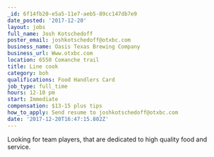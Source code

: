 ```yaml
---
_id: 6f14fb20-e5a5-11e7-aeb5-89cc147db7e9
date_posted: '2017-12-20'
layout: jobs
full_name: Josh Kotschedoff
poster_email: joshkotschedoff@otxbc.com
business_name: Oasis Texas Brewing Company
business_url: Www.otxbc.com
location: 6550 Comanche trail
title: Line cook
category: boh
qualifications: Food Handlers Card
job_type: full_time
hours: 12-10 pm
start: Immediate
compensation: $13-15 plus tips
how_to_apply: Send resume to joshkotschedoff@otxbc.com
date: '2017-12-20T16:47:15.802Z'
---
```

Looking for team players, that are dedicated to high quality food and service.
